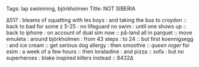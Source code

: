 Tags:  lap swimming, björkholmen
Title: NOT SIBERIA
  
∆517 : bleams of squatting with les boys : and taking the bus to croydon :: back to bad for some z 5-25 : no lifeguard no swim : until one shows up :: back to iphone : on account of dual sim now :: på-land all in parquet :: move emuleta : around björkholmen : from 43 steps : to 24 :: but first koennigsegg : and ice cream :: get serious dog allergy : then smoothie :: _queen roger_ for esim : a week of a few hours :: then loratadine : and pizza :: sofa : but no superheroes : blake inspired killers instead :: 8432∆